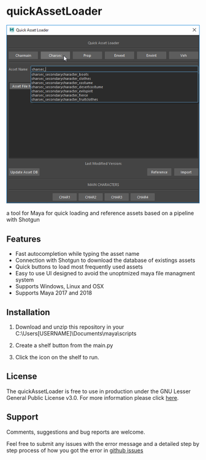 
# quickAssetLoader

<img src="./resource/quickAssetLoader.png" />

a tool for Maya for quick loading and reference assets based on a pipeline with Shotgun


## Features 

* Fast autocompletion while typing the asset name
* Connection with Shotgun to download the database of existings assets
* Quick buttons to load most frequently used assets
* Easy to use UI designed to avoid the unoptmized maya file managment system
* Supports Windows, Linux and OSX
* Supports Maya 2017 and 2018

## Installation

1. Download and unzip this repository in your C:\Users\[USERNAME]\Documents\maya\scripts

2. Create a shelf button from the main.py

3. Click the icon on the shelf to run.


## License

The quickAssetLoader is free to use in production under the GNU Lesser General Public License v3.0.
For more information please click [here](LICENSE).


## Support

Comments, suggestions and bug reports are welcome.

Feel free to submit any issues with the error message and a detailed step by step process of how you got the error in [github issues](https://github.com/Maximvm89/quickAssetLoader/issues)

